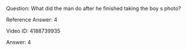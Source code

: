 Question: What did the man do after he finished taking the boy s photo?

Reference Answer: 4

Video ID: 4188739935

Answer: 4

